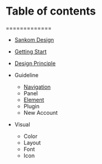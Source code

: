 # Table of contents
=============

- [Sankom Design](../README.md)

- [Getting Start](getting-start.md)
- [Design Principle](design-principle.md)

- Guideline
  - [Navigation](navigation.md)
  - Panel
  - [Element](element.md)
  - Plugin
  - New Account
  

- Visual
  - Color
  - Layout
  - Font
  - Icon